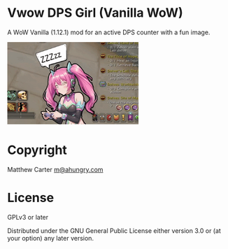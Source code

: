 # Vwow DPS Girl (Vanilla WoW)

A WoW Vanilla (1.12.1) mod for an active DPS counter with a fun image.

![AhuCT](https://github.com/ahungry/VwowDpsGirl/blob/master/wow-dps-girl-demo.gif)

# Copyright

Matthew Carter <m@ahungry.com>

# License

GPLv3 or later

Distributed under the GNU General Public License either version 3.0 or (at
your option) any later version.
